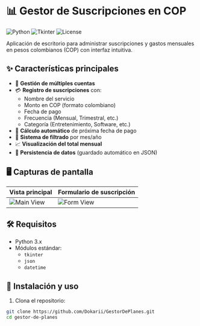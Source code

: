 # 📊 Gestor de Suscripciones en COP

![Python](https://img.shields.io/badge/Python-3.x-blue?logo=python)
![Tkinter](https://img.shields.io/badge/GUI-Tkinter-green)
![License](https://img.shields.io/badge/License-MIT-orange)

Aplicación de escritorio para administrar suscripciones y gastos mensuales en pesos colombianos (COP) con interfaz intuitiva.

## ✨ Características principales

- 🏦 **Gestión de múltiples cuentas**
- 💳 **Registro de suscripciones** con:
  - Nombre del servicio
  - Monto en COP (formato colombiano)
  - Fecha de pago
  - Frecuencia (Mensual, Trimestral, etc.)
  - Categoría (Entretenimiento, Software, etc.)
- 📅 **Cálculo automático** de próxima fecha de pago
- 🔎 **Sistema de filtrado** por mes/año
- 📈 **Visualización del total mensual**
- 💾 **Persistencia de datos** (guardado automático en JSON)

## 🖥️ Capturas de pantalla

| Vista principal | Formulario de suscripción |
|-----------------|--------------------------|
| ![Main View](screenshots/main.png) | ![Form View](screenshots/form.png) |

## 🛠️ Requisitos

- Python 3.x
- Módulos estándar:
  - `tkinter`
  - `json`
  - `datetime`

## 🚀 Instalación y uso

1. Clona el repositorio:
```bash
git clone https://github.com/Dokarii/GestorDePlanes.git
cd gestor-de-planes
